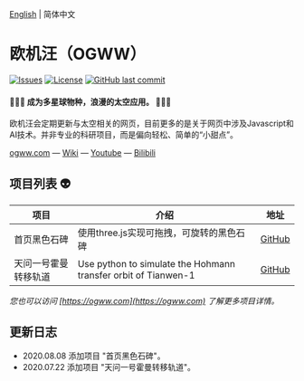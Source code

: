 [English](./README.md) | 简体中文

欧机汪（OGWW）
========

[![Issues](https://img.shields.io/github/issues/elliottssu/ogww)](https://github.com/elliottssu/ogww/issues)
[![License](https://img.shields.io/github/license/elliottssu/ogww)](https://github.com/elliottssu/ogww/blob/master/LICENSE)
[![GitHub last commit](https://img.shields.io/github/last-commit/elliottssu/ogww)](https://github.com/elliottssu/ogww)

#### 🚀🚀🚀 成为多星球物种，浪漫的太空应用。 🚀🚀🚀 ####

欧机汪会定期更新与太空相关的网页，目前更多的是关于网页中涉及Javascript和AI技术。并非专业的科研项目，而是偏向轻松、简单的“小甜点”。

[ogww.com](https://ogww.com) &mdash;
[Wiki](https://github.com/elliottssu/ogww/wiki) &mdash;
[Youtube](https://www.youtube.com/channel/UCTbY3cmbq3S_LBXGatI91Zg) &mdash;
[Bilibili](https://space.bilibili.com/241402495)

## 项目列表 👽

|项目|介绍|地址|
|------|--------|------|
| 首页黑色石碑 | 使用three.js实现可拖拽，可旋转的黑色石碑 | [GitHub](https://github.com/elliottssu/ogww.git) |
| 天问一号霍曼转移轨道 | Use python to simulate the Hohmann transfer orbit of Tianwen-1 | [GitHub](https://github.com/elliottssu/hohmann-transfer-orbit-tianwen) |


*您也可以访问 [https://ogww.com](https://ogww.com) 了解更多项目详情。*

## 更新日志

- 2020.08.08 添加项目 "首页黑色石碑"。
- 2020.07.22 添加项目 "天问一号霍曼转移轨道"。
